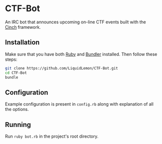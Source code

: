 # CTF-Bot
An IRC bot that announces upcoming on-line CTF events built with the [Cinch](https://github.com/cinchrb/cinch) framework.

## Installation
Make sure that you have both [Ruby](https://www.ruby-lang.org) and [Bundler](http://bundler.io/) installed. Then follow these steps:
```bash
git clone https://github.com/LiquidLemon/CTF-Bot.git
cd CTF-Bot
bundle
```

## Configuration
Example configuration is present in `config.rb` along with explanation of all the options.

## Running
Run `ruby bot.rb` in the project's root directory.
